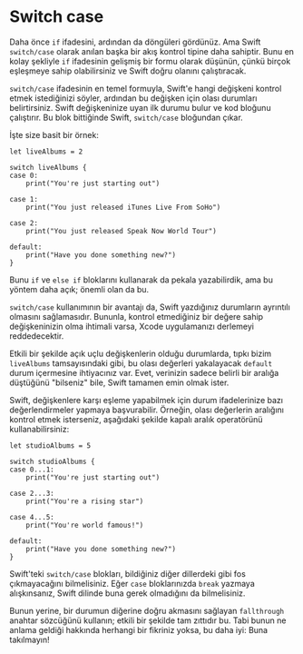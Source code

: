 # Switch case

Daha önce `if` ifadesini, ardından da döngüleri gördünüz. Ama Swift `switch/case` olarak anılan başka bir akış kontrol tipine daha sahiptir. Bunu en kolay şekliyle `if` ifadesinin gelişmiş bir formu olarak düşünün, çünkü birçok eşleşmeye sahip olabilirsiniz ve Swift doğru olanını çalıştıracak.

`switch/case` ifadesinin en temel formuyla, Swift'e hangi değişkeni kontrol etmek istediğinizi söyler, ardından bu değişken için olası durumları belirtirsiniz. Swift değişkeninize uyan ilk durumu bulur ve kod bloğunu çalıştırır. Bu blok bittiğinde Swift, `switch/case` bloğundan çıkar.

İşte size basit bir örnek:

    let liveAlbums = 2

    switch liveAlbums {
    case 0:
        print("You're just starting out")

    case 1:
        print("You just released iTunes Live From SoHo")

    case 2:
        print("You just released Speak Now World Tour")

    default:
        print("Have you done something new?")
    }

Bunu `if` ve `else if` bloklarını kullanarak da pekala yazabilirdik, ama bu yöntem daha açık; önemli olan da bu.

`switch/case` kullanımının bir avantajı da, Swift yazdığınız durumların ayrıntılı olmasını sağlamasıdır. Bununla, kontrol etmediğiniz bir değere sahip değişkeninizin olma ihtimali varsa, Xcode uygulamanızı derlemeyi reddedecektir.

Etkili bir şekilde açık uçlu değişkenlerin olduğu durumlarda, tıpkı bizim `liveAlbums` tamsayısındaki gibi, bu olası değerleri yakalayacak `default` durum içermesine ihtiyacınız var. Evet, verinizin sadece belirli bir aralığa düştüğünü "bilseniz" bile, Swift tamamen emin olmak ister.

Swift, değişkenlere karşı eşleme yapabilmek için durum ifadelerinize bazı değerlendirmeler yapmaya başvurabilir. Örneğin, olası değerlerin aralığını kontrol etmek isterseniz, aşağıdaki şekilde kapalı aralık operatörünü kullanabilirsiniz:

    let studioAlbums = 5

    switch studioAlbums {
    case 0...1:
        print("You're just starting out")

    case 2...3:
        print("You're a rising star")

    case 4...5:
        print("You're world famous!")

    default:
        print("Have you done something new?")
    }

Swift'teki `switch/case` blokları, bildiğiniz diğer dillerdeki gibi fos çıkmayacağını bilmelisiniz. Eğer `case` bloklarınızda `break` yazmaya alışkınsanız, Swift dilinde buna gerek olmadığını da bilmelisiniz.

Bunun yerine, bir durumun diğerine doğru akmasını sağlayan `fallthrough` anahtar sözcüğünü kullanın; etkili bir şekilde tam zıttıdır bu. Tabi bunun ne anlama geldiği hakkında herhangi bir fikriniz yoksa, bu daha iyi: Buna takılmayın!
